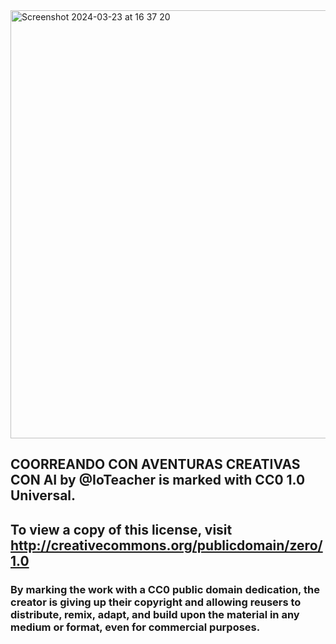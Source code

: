 


<img width="685" alt="Screenshot 2024-03-23 at 16 37 20" src="https://github.com/IoTeacher/aicoloringbook/assets/2523851/2b2e1a71-7b6f-4fb0-a356-c10bc9413437">


## COORREANDO CON AVENTURAS CREATIVAS CON AI by @IoTeacher is marked with CC0 1.0 Universal. 
## To view a copy of this license, visit http://creativecommons.org/publicdomain/zero/1.0

### By marking the work with a CC0 public domain dedication, the creator is giving up their copyright and allowing reusers to distribute, remix, adapt, and build upon the material in any medium or format, even for commercial purposes.
